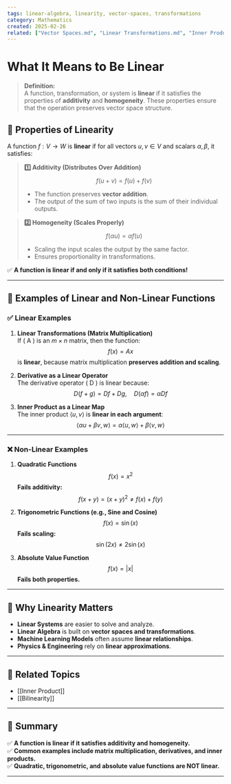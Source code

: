 ```yaml
---
tags: linear-algebra, linearity, vector-spaces, transformations
category: Mathematics
created: 2025-02-26
related: ["Vector Spaces.md", "Linear Transformations.md", "Inner Product.md"]
---
```


# What It Means to Be Linear

> **Definition:**  
> A function, transformation, or system is **linear** if it satisfies the properties of **additivity** and **homogeneity**. These properties ensure that the operation preserves vector space structure.

## **📌 Properties of Linearity**
A function $f: V \to W$ is **linear** if for all vectors $u, v \in V$ and scalars $\alpha, \beta$, it satisfies:

> **1️⃣ Additivity (Distributes Over Addition)**  
> $$
 f(u + v) = f(u) + f(v)
 $$
> - The function preserves **vector addition**.
> - The output of the sum of two inputs is the sum of their individual outputs.

> **2️⃣ Homogeneity (Scales Properly)**  
> $$
 f(\alpha u) = \alpha f(u)
 $$
> - Scaling the input scales the output by the same factor.
> - Ensures proportionality in transformations.

✅ **A function is linear if and only if it satisfies both conditions!**

---

## **📌 Examples of Linear and Non-Linear Functions**
### **✅ Linear Examples**
1. **Linear Transformations (Matrix Multiplication)**  
   If \( A \) is an $m \times n$  matrix, then the function:
   $$
   f(x) = Ax
   $$
   is **linear**, because matrix multiplication **preserves addition and scaling**.

2. **Derivative as a Linear Operator**  
   The derivative operator \( D \) is linear because:
   $$
   D(f + g) = Df + Dg, \quad D(\alpha f) = \alpha Df
   $$

3. **Inner Product as a Linear Map**  
   The inner product $\langle u, v \rangle$ is **linear in each argument**:
   $$
   \langle \alpha u + \beta v, w \rangle = \alpha \langle u, w \rangle + \beta \langle v, w \rangle
   $$

---

### **❌ Non-Linear Examples**
1. **Quadratic Functions**  
   $$
   f(x) = x^2
   $$
   **Fails additivity:**  
   $$
   f(x + y) = (x + y)^2 \neq f(x) + f(y)
   $$

2. **Trigonometric Functions (e.g., Sine and Cosine)**  
   $$
   f(x) = \sin(x)
   $$
   **Fails scaling:**  
   $$
   \sin(2x) \neq 2\sin(x)
   $$

3. **Absolute Value Function**  
   $$
   f(x) = |x|
   $$
   **Fails both properties.**

---

## **📌 Why Linearity Matters**
- **Linear Systems** are easier to solve and analyze.
- **Linear Algebra** is built on **vector spaces and transformations**.
- **Machine Learning Models** often assume **linear relationships**.
- **Physics & Engineering** rely on **linear approximations**.

---

## **🔗 Related Topics**
- [[Inner Product]]
- [[Bilinearity]]


---

## **🚀 Summary**
✅ **A function is linear if it satisfies additivity and homogeneity.**  
✅ **Common examples include matrix multiplication, derivatives, and inner products.**  
✅ **Quadratic, trigonometric, and absolute value functions are NOT linear.**  

---

